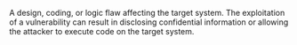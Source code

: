 A design, coding, or logic flaw affecting the target system. The exploitation of a vulnerability can result in disclosing confidential information or allowing the attacker to execute code on the target system.